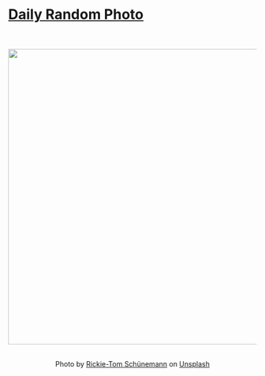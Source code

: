 # [Daily Random Photo](https://www.dailyrandomphoto.com/)

<div align="center">
  <br>
  <br>
  <a href="https://www.dailyrandomphoto.com/p/2022/2022-12-09/"><img src="https://images.unsplash.com/photo-1669833526714-0bfa8a3b5cae?crop=entropy&cs=tinysrgb&fit=max&fm=jpg&ixid=Mnw3NzUwOHwwfDF8cmFuZG9tfHx8fHx8fHx8MTY3MDU0NTk2Ng&ixlib=rb-4.0.3&q=80&w=1080" width="600px"></a>
  <br>
  <br>
  <p class="has-text-grey">Photo by <a href="https://unsplash.com/@sonysnaper?utm_source=Daily%20Random%20Photo&amp;utm_medium=referral" target="_blank" rel="noopener noreferrer">Rickie-Tom Schünemann</a> on <a href="https://unsplash.com/photos/3fAI4704m0Q?utm_source=Daily%20Random%20Photo&amp;utm_medium=referral" target="_blank" rel="noopener noreferrer">Unsplash</a></p>
</div>
